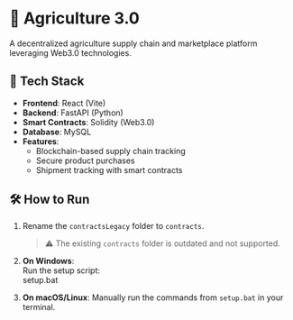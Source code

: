 # 🌾 Agriculture 3.0
A decentralized agriculture supply chain and marketplace platform leveraging Web3.0 technologies.

## 🚀 Tech Stack

- **Frontend**: React (Vite)
- **Backend**: FastAPI (Python)
- **Smart Contracts**: Solidity (Web3.0)
- **Database**: MySQL
- **Features**:  
  - Blockchain-based supply chain tracking  
  - Secure product purchases  
  - Shipment tracking with smart contracts  

## 🛠️ How to Run

1. Rename the `contractsLegacy` folder to `contracts`.  
   > ⚠️ The existing `contracts` folder is outdated and not supported.

2. **On Windows**:  
   Run the setup script:  
   setup.bat


3. **On macOS/Linux**:
   Manually run the commands from `setup.bat` in your terminal.

